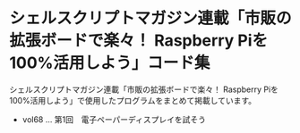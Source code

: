 # シェルスクリプトマガジン連載「市販の拡張ボードで楽々！ Raspberry Piを100%活用しよう」コード集

シェルスクリプトマガジン連載「市販の拡張ボードで楽々！ Raspberry Piを100%活用しよう」で使用したプログラムをまとめて掲載しています。

- vol68 … 第1回　電子ペーパーディスプレイを試そう

